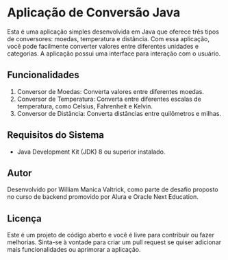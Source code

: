 # Aplicação de Conversão Java

Esta é uma aplicação simples desenvolvida em Java que oferece três tipos de conversores: moedas, temperatura e distância. Com essa aplicação, você pode facilmente converter valores entre diferentes unidades e categorias. A aplicação possui uma interface para interação com o usuário.

## Funcionalidades

1. Conversor de Moedas: Converta valores entre diferentes moedas.
2. Conversor de Temperatura: Converta entre diferentes escalas de temperatura, como Celsius, Fahrenheit e Kelvin.
3. Conversor de Distância: Converta distâncias entre quilômetros e milhas.

## Requisitos do Sistema

- Java Development Kit (JDK) 8 ou superior instalado.

## Autor

Desenvolvido por William Manica Valtrick, como parte de desafio proposto no curso de backend promovido por Alura e Oracle Next Education.

## Licença

Este é um projeto de código aberto e você é livre para contribuir ou fazer melhorias. Sinta-se à vontade para criar um pull request se quiser adicionar mais funcionalidades ou aprimorar a aplicação.
